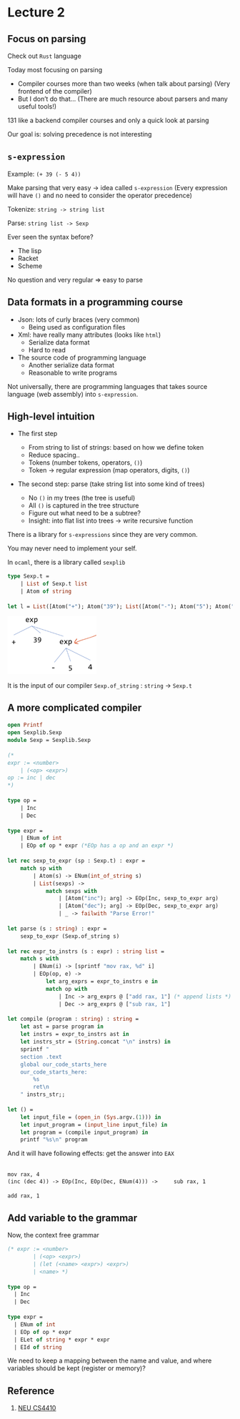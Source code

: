 # Lecture 2

## Focus on parsing

Check out `Rust` language

 Today most focusing on parsing 

- Compiler courses more than two weeks (when talk about parsing)
  (Very frontend of the compiler)
- But I don’t do that…
  (There are much resource about parsers and many useful tools!)

131 like a backend compiler courses and only a quick look at parsing

Our goal is: solving precedence is not interesting

## `s-expression`

Example: `(+ 39 (- 5 4))` 

Make parsing that very easy -> idea called `s-expression` 
(Every expression will have `()` and no need to consider the operator precedence) 

Tokenize: `string -> string list`


Parse: `string list -> Sexp`

Ever seen the syntax before?

- The lisp
- Racket
- Scheme

No question and very regular => easy to parse

## Data formats in a programming course

- Json: lots of curly braces (very common)
  - Being used as configuration files
- Xml: have really many attributes (looks like `html`)
  - Serialize data format
  - Hard to read
- The source code of programming language
  - Another serialize data format
  - Reasonable to write programs

Not universally, there are programming languages that takes source language (web assembly) into `s-expression`. 

## High-level intuition

- The first step
  - From string to list of strings: based on how we define token
  - Reduce spacing..
  - Tokens (number tokens, operators, `()`) 
  - Token -> regular expression (map operators, digits, `()`) 

- The second step: parse (take string list into some kind of trees)
  - No `()` in my trees (the tree is useful)
  - All `()` is captured in the tree structure
  - Figure out what need to be a subtree?
  - Insight: into flat list into trees -> write recursive function

There is a library for `s-expressions` since they are very common. 

You may never need to implement your self. 

In `ocaml`, there is a library called `sexplib`

```ocaml
type Sexp.t = 
	| List of Sexp.t list
	| Atom of string

let l = List([Atom("+"); Atom("39"); List([Atom("-"); Atom("5"); Atom("4")])])
```

<img src="l2.assets/image-20200117111203559.png" alt="image-20200117111203559" style="zoom:33%;" />

It is the input of our compiler `Sexp.of_string` : `string` -> `Sexp.t`

## A more complicated compiler

```ocaml
open Printf
open Sexplib.Sexp
module Sexp = Sexplib.Sexp

(*
expr := <number>
    | (<op> <expr>)
op := inc | dec
*)

type op = 
    | Inc
    | Dec

type expr = 
    | ENum of int 
    | EOp of op * expr (*EOp has a op and an expr *)

let rec sexp_to_expr (sp : Sexp.t) : expr = 
    match sp with
        | Atom(s) -> ENum(int_of_string s)
        | List(sexps) -> 
            match sexps with
                | [Atom("inc"); arg] -> EOp(Inc, sexp_to_expr arg)
                | [Atom("dec"); arg] -> EOp(Dec, sexp_to_expr arg)
                | _ -> failwith "Parse Error!"

let parse (s : string) : expr = 
    sexp_to_expr (Sexp.of_string s)

let rec expr_to_instrs (s : expr) : string list = 
    match s with
        | ENum(i) -> [sprintf "mov rax, %d" i]
        | EOp(op, e) -> 
            let arg_exprs = expr_to_instrs e in 
            match op with
                | Inc -> arg_exprs @ ["add rax, 1"] (* append lists *)
                | Dec -> arg_exprs @ ["sub rax, 1"]

let compile (program : string) : string = 
    let ast = parse program in
    let instrs = expr_to_instrs ast in
    let instrs_str = (String.concat "\n" instrs) in
    sprintf "
    section .text
    global our_code_starts_here
    our_code_starts_here:
        %s
        ret\n
    " instrs_str;;

let () = 
    let input_file = (open_in (Sys.argv.(1))) in
    let input_program = (input_line input_file) in
    let program = (compile input_program) in
    printf "%s\n" program
```

And it will have following effects: get the answer into `EAX`

```
																									mov rax, 4
(inc (dec 4)) -> EOp(Inc, EOp(Dec, ENum(4))) -> 	sub rax, 1
																									add rax, 1
```

## Add variable to the grammar

Now, the context free grammar
```ocaml
(* expr := <number>
        | (<op> <expr>)
        | (let (<name> <expr>) <expr>)
        | <name> *)

type op = 
  | Inc
  | Dec

type expr = 
  | ENum of int
  | EOp of op * expr
  | ELet of string * expr * expr
  | EId of string
```

We need to keep a mapping between the name and value, and where variables should be kept (register or memory)?

## Reference

1. [NEU CS4410](https://course.ccs.neu.edu/cs4410/lec_let-and-stack_notes.html)